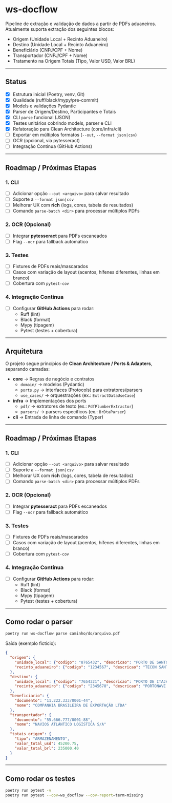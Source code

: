 # ws-docflow

Pipeline de extração e validação de dados a partir de PDFs aduaneiros.
Atualmente suporta extração dos seguintes blocos:

- Origem (Unidade Local + Recinto Aduaneiro)
- Destino (Unidade Local + Recinto Aduaneiro)
- Beneficiário (CNPJ/CPF + Nome)
- Transportador (CNPJ/CPF + Nome)
- Tratamento na Origem Totais (Tipo, Valor USD, Valor BRL)

---

## Status
- [x] Estrutura inicial (Poetry, venv, Git)
- [x] Qualidade (ruff/black/mypy/pre-commit)
- [x] Models e validações Pydantic
- [x] Parser de Origem/Destino, Participantes e Totais
- [x] CLI `parse` funcional (JSON)
- [x] Testes unitários cobrindo models, parser e CLI
- [x] Refatoração para Clean Architecture (core/infra/cli)
- [ ] Exportar em múltiplos formatos (`--out`, `--format json|csv`)
- [ ] OCR (opcional, via pytesseract)
- [ ] Integração Contínua (GitHub Actions)

---

## Roadmap / Próximas Etapas

### 1. CLI
- [ ] Adicionar opção `--out <arquivo>` para salvar resultado
- [ ] Suporte a `--format json|csv`
- [ ] Melhorar UX com **rich** (logs, cores, tabela de resultados)
- [ ] Comando `parse-batch <dir>` para processar múltiplos PDFs

### 2. OCR (Opcional)
- [ ] Integrar **pytesseract** para PDFs escaneados
- [ ] Flag `--ocr` para fallback automático

### 3. Testes
- [ ] Fixtures de PDFs reais/mascarados
- [ ] Casos com variação de layout (acentos, hífenes diferentes, linhas em branco)
- [ ] Cobertura com `pytest-cov`

### 4. Integração Contínua
- [ ] Configurar **GitHub Actions** para rodar:
  - Ruff (lint)
  - Black (format)
  - Mypy (tipagem)
  - Pytest (testes + cobertura)

---

## Arquitetura

O projeto segue princípios de **Clean Architecture / Ports & Adapters**, separando camadas:

- **core** → Regras de negócio e contratos
  - `domain/` → modelos (Pydantic)
  - `ports.py` → interfaces (Protocols) para extratores/parsers
  - `use_cases/` → orquestrações (ex.: `ExtractDataUseCase`)
- **infra** → Implementações dos ports
  - `pdf/` → extratores de texto (ex.: `PdfPlumberExtractor`)
  - `parsers/` → parsers específicos (ex.: `BrDtaParser`)
- **cli** → Entrada de linha de comando (Typer)

---

## Roadmap / Próximas Etapas

### 1. CLI
- [ ] Adicionar opção `--out <arquivo>` para salvar resultado
- [ ] Suporte a `--format json|csv`
- [ ] Melhorar UX com **rich** (logs, cores, tabela de resultados)
- [ ] Comando `parse-batch <dir>` para processar múltiplos PDFs

### 2. OCR (Opcional)
- [ ] Integrar **pytesseract** para PDFs escaneados
- [ ] Flag `--ocr` para fallback automático

### 3. Testes
- [ ] Fixtures de PDFs reais/mascarados
- [ ] Casos com variação de layout (acentos, hífenes diferentes, linhas em branco)
- [ ] Cobertura com `pytest-cov`

### 4. Integração Contínua
- [ ] Configurar **GitHub Actions** para rodar:
  - Ruff (lint)
  - Black (format)
  - Mypy (tipagem)
  - Pytest (testes + cobertura)

---


## Como rodar o parser

```bash
poetry run ws-docflow parse caminho/do/arquivo.pdf
```

Saída (exemplo fictício):

```json
{
  "origem": {
    "unidade_local": {"codigo": "8765432", "descricao": "PORTO DE SANTOS"},
    "recinto_aduaneiro": {"codigo": "1234567", "descricao": "TECON SANTOS TERMINAL DE CONTÊINERES"}
  },
  "destino": {
    "unidade_local": {"codigo": "7654321", "descricao": "PORTO DE ITAJAÍ"},
    "recinto_aduaneiro": {"codigo": "2345678", "descricao": "PORTONAVE TERMINAL DE NAVEGANTES"}
  },
  "beneficiario": {
    "documento": "11.222.333/0001-44",
    "nome": "COMPANHIA BRASILEIRA DE EXPORTAÇÃO LTDA"
  },
  "transportador": {
    "documento": "55.666.777/0001-88",
    "nome": "NAVIOS ATLÂNTICO LOGÍSTICA S/A"
  },
  "totais_origem": {
    "tipo": "ARMAZENAMENTO",
    "valor_total_usd": 45200.75,
    "valor_total_brl": 235000.40
  }
}
```

---

## Como rodar os testes

```bash
poetry run pytest -v
poetry run pytest --cov=ws_docflow --cov-report=term-missing
```
